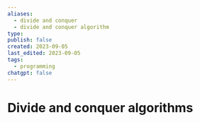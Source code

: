 ```yaml
---
aliases:
  - divide and conquer
  - divide and conquer algorithm
type: 
publish: false
created: 2023-09-05
last_edited: 2023-09-05
tags:
  - programming
chatgpt: false
---
```

# Divide and conquer algorithms